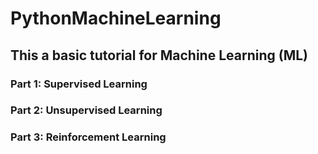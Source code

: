 # PythonMachineLearning

## This a basic tutorial for Machine Learning (ML)

### Part 1: Supervised Learning

### Part 2: Unsupervised Learning

### Part 3: Reinforcement Learning
